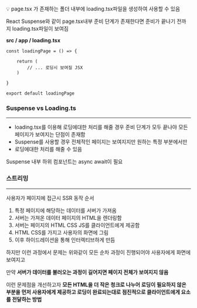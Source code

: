 <aside>
💡 page.tsx 가 존재하는 폴더 내부에 loading.tsx파일을 생성하여 사용할 수 있음

React Suspense와 같이 page.tsx내부 준비 단계가 존재한다면 준비가 끝나기 전까지 loading.tsx파일이 보여짐

</aside>

**src / app / loading.tsx**

```tsx
const loadingPage = () => {

	return (
		// ... 로딩시 보여질 JSX
	)

}

export default loadingPage
```

### Suspense vs Loading.ts

---

- loading.tsx를 이용해 로딩에대한 처리를 해줄 경우
  준비 단계가 모두 끝나야 모든 페이지가 보여지는 단점이 존재함
- Suspense를 사용할 경우 전체적인 페이지는 보여지지만 원하는 특정 부분에서만
- 로딩에대한 처리를 해줄 수 있음

Suspense 내부 하위 컴포넌트는 async await이 필요

### 스트리밍

---

사용자가 페이지에 접근시 SSR 동작 순서

1. 특정 페이지에 해당하는 데이터를 서버가 가져옴
2. 서버는 가져온 데이터 페이지의 HTML을 렌더링함
3. 서버는 페이지의 HTML CSS JS를 클라이언트에게 제공함
4. HTML CSS를 가지고 사용자의 화면에 그림
5. 이후 하이드레이션을 통해 인터렉티브하게 만듬

하지만 이런 과정에서 문제는 위와같이 모든 순차 과정이 진행되어야 사용자에게 화면에 보여지고

만약 **서버가 데이터를 불러오는 과정이 길어지면 페이지 전체가 보여지지 않음**

이런 문제점을 개선하고자
**모든 HTML을 더 작은 청크로 나누어 로딩이 필요하지 않은 부분을 먼저 사용자에게 제공하고 로딩이 완료되는대로 점진적으로 클라이언트에게 요소를 전달하는 방법**
